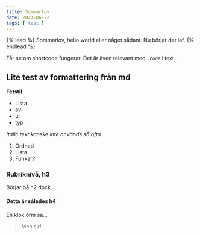 ```yaml
---
title: Sommarlov
date: 2021-06-22
tags: ['test']
---
```


{% lead %}
Sommarlov, hello world eller något sådant. Nu börjar det iaf.
{% endlead %}

Får se om shortcode fungerar.
Det är även relevant med ```.code``` i text.

## Lite test av formattering från md

**Fetstil**

 * Lista
 * av 
 * ul
 * typ

*Italic text kanske inte används så ofta.*

1. Ordnad
2. Lista
3. Funkar?

### Rubriknivå, h3

Börjar på h2 dock.

#### Detta är således h4

En klok orm sa...

> Men sir!